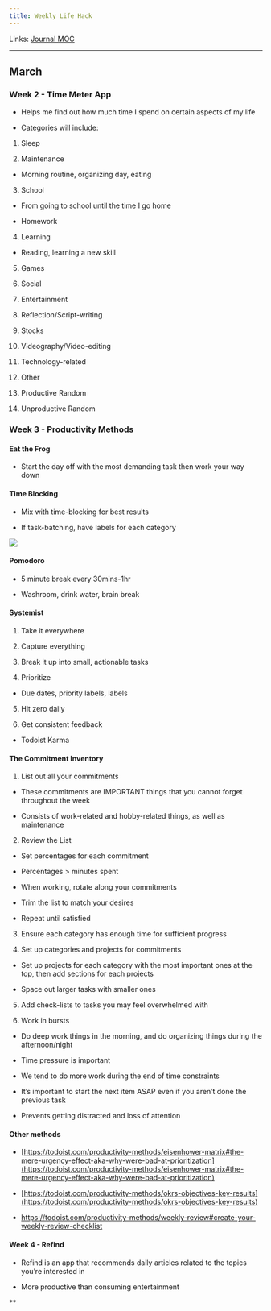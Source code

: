 ```yaml
---
title: Weekly Life Hack
---
```

Links: [Journal MOC](out/journal-moc.md)
___

## March

### Week 2 - Time Meter App

-   Helps me find out how much time I spend on certain aspects of my life
    
-   Categories will include:
    

1.  Sleep
    
2.  Maintenance
    

-   Morning routine, organizing day, eating
    

3.  School
    

-   From going to school until the time I go home
    
-   Homework
    

4.  Learning
    

-   Reading, learning a new skill
    

5.  Games
    
6.  Social
    
7.  Entertainment
    
8.  Reflection/Script-writing
    
9.  Stocks
    
10.  Videography/Video-editing
    
11.  Technology-related
    
12.  Other
    
13.  Productive Random
    
14.  Unproductive Random
    

### Week 3 - Productivity Methods

#### Eat the Frog

-   Start the day off with the most demanding task then work your way down
    

#### Time Blocking

-   Mix with time-blocking for best results
    

-   If task-batching, have labels for each category
    

![](https://lh6.googleusercontent.com/SfzbgSIR-3T4j5TGXNJsOQIA5UKVZiyepk9neRmyzbE3YWxUsBfOerfQVSwwDzKVFHjrfe7DHfdpIQ7VnDKTZyMedsSkNWWVgb2gi5Z_UzX8WtMTCOTj80mPnGaJZVp1wcRK2krc)

#### Pomodoro

-   5 minute break every 30mins-1hr
    

-   Washroom, drink water, brain break
    

#### Systemist

1.  Take it everywhere
    
2.  Capture everything
    
3.  Break it up into small, actionable tasks
    
4.  Prioritize
    

-   Due dates, priority labels, labels
    

5.  Hit zero daily
    
6.  Get consistent feedback
    

-   Todoist Karma
    

#### The Commitment Inventory

1.  List out all your commitments
    

-   These commitments are IMPORTANT things that you cannot forget throughout the week
    
-   Consists of work-related and hobby-related things, as well as maintenance
    

2.  Review the List
    

-   Set percentages for each commitment
    

-   Percentages > minutes spent
    

-   When working, rotate along your commitments
    

-   Trim the list to match your desires
    
-   Repeat until satisfied
    

3.  Ensure each category has enough time for sufficient progress
    
4.  Set up categories and projects for commitments
    

-   Set up projects for each category with the most important ones at the top, then add sections for each projects
    
-   Space out larger tasks with smaller ones
    

5.  Add check-lists to tasks you may feel overwhelmed with
    
6.  Work in bursts
    

-   Do deep work things in the morning, and do organizing things during the afternoon/night
    
-   Time pressure is important
    

-   We tend to do more work during the end of time constraints
    

-   It’s important to start the next item ASAP even if you aren’t done the previous task
    

-   Prevents getting distracted and loss of attention
    

#### Other methods

-   [https://todoist.com/productivity-methods/eisenhower-matrix#the-mere-urgency-effect-aka-why-were-bad-at-prioritization](https://todoist.com/productivity-methods/eisenhower-matrix#the-mere-urgency-effect-aka-why-were-bad-at-prioritization)
    
-   [https://todoist.com/productivity-methods/okrs-objectives-key-results](https://todoist.com/productivity-methods/okrs-objectives-key-results)
    
-   https://todoist.com/productivity-methods/weekly-review#create-your-weekly-review-checklist
    

#### Week 4 - Refind

-   Refind is an app that recommends daily articles related to the topics you’re interested in
    
-   More productive than consuming entertainment
    

**